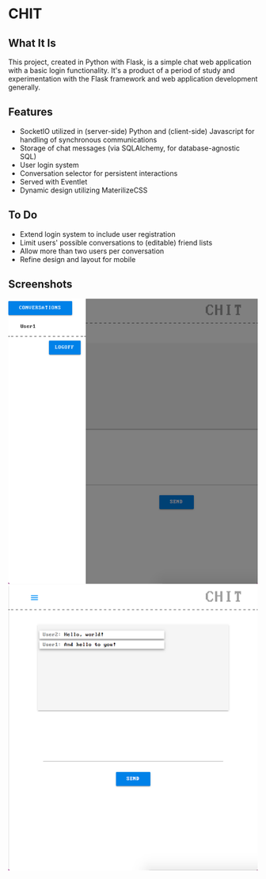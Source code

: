 # CHIT

## What It Is
This project, created in Python with Flask, is a simple chat web application with a basic login functionality. It's a product of a period of study and experimentation with the Flask framework and web application development generally.

## Features
* SocketIO utilized in (server-side) Python and (client-side) Javascript for handling of synchronous communications
* Storage of chat messages (via SQLAlchemy, for database-agnostic SQL)
* User login system
* Conversation selector for persistent interactions
* Served with Eventlet
* Dynamic design utilizing MaterilizeCSS

## To Do
* Extend login system to include user registration
* Limit users' possible conversations to (editable) friend lists
* Allow more than two users per conversation
* Refine design and layout for mobile

## Screenshots
![Conversation-selection](https://github.com/nasanos/Chit/blob/master/ex_img1.png)
![Chit's chatting action](https://github.com/nasanos/Chit/blob/master/ex_img2.png)
